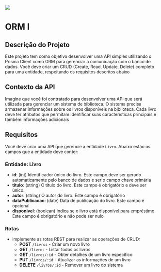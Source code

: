 ![](https://i.imgur.com/xG74tOh.png)

# ORM I

## Descrição do Projeto

Este projeto tem como objetivo desenvolver uma API simples utilizando o Prisma Client como ORM para gerenciar a comunicação com o banco de dados. Você deve criar um CRUD (Create, Read, Update, Delete) completo para uma entidade, respeitando os requisitos descritos abaixo

## Contexto da API

Imagine que você foi contratado para desenvolver uma API que será utilizada para gerenciar um sistema de biblioteca. O sistema precisa armazenar informações sobre os livros disponíveis na biblioteca. Cada livro deve ter atributos que permitam identificar suas características principais e também informações adicionais

## Requisitos

Você deve criar uma API que gerencie a entidade `Livro`. Abaixo estão os campos que a entidade deve conter:

### Entidade: Livro

- **id**: (int) Identificador único do livro. Este campo deve ser gerado automaticamente pelo banco de dados e ser o campo chave primária
- **titulo**: (string) O título do livro. Este campo é obrigatório e deve ser único.
- **autor**: (string) O autor do livro. Este campo é obrigatório
- **dataPublicacao**: (date) Data de publicação do livro. Este campo é opcional
- **disponivel**: (boolean) Indica se o livro está disponível para empréstimo. Este campo é obrigatório e não pode ser nulo

### Rotas

- Implemente as rotas REST para realizar as operações de CRUD:
  - **POST** `/livros` - Criar um novo livro
  - **GET** `/livros` - Listar todos os livros
  - **GET** `/livros/:id` - Obter detalhes de um livro específico
  - **PUT** `/livros/:id` - Atualizar as informações de um livro
  - **DELETE** `/livros/:id` - Remover um livro do sistema
